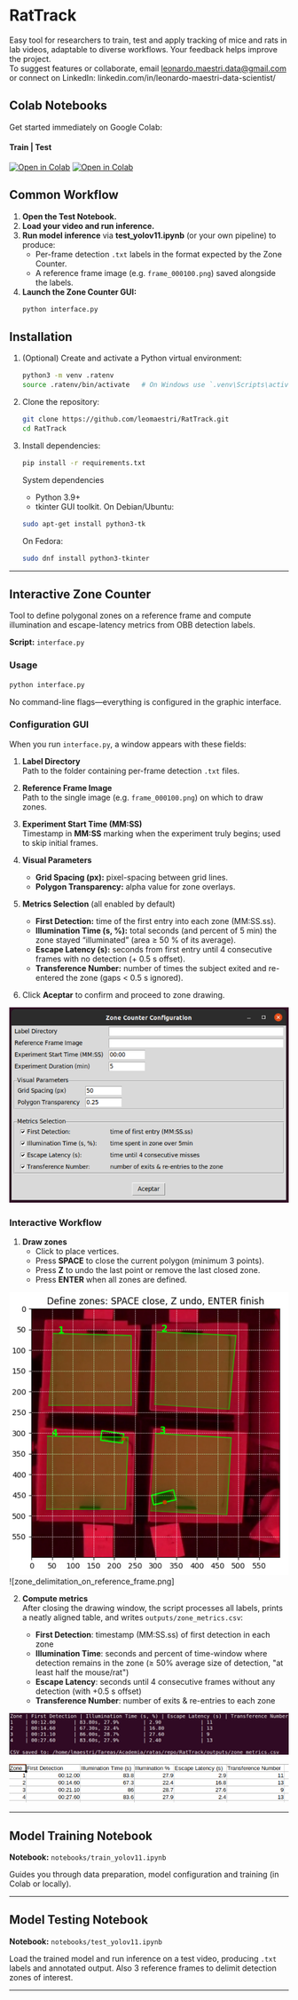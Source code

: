 # RatTrack

Easy tool for researchers to train, test and apply tracking of mice and rats in lab videos, adaptable to diverse workflows. Your feedback helps improve the project.  
To suggest features or collaborate, email [leonardo.maestri.data@gmail.com](mailto:leonardo.maestri.data@gmail.com) or connect on LinkedIn: linkedin.com/in/leonardo-maestri-data-scientist/

## Colab Notebooks

Get started immediately on Google Colab:

#### Train | Test

[![Open in Colab](https://colab.research.google.com/assets/colab-badge.svg)](https://colab.research.google.com/github/leomaestri/RatTrack/blob/main/notebooks/train_yolov11.ipynb)  [![Open in Colab](https://colab.research.google.com/assets/colab-badge.svg)](https://colab.research.google.com/github/leomaestri/RatTrack/blob/main/notebooks/test_yolov11.ipynb)

## Common Workflow

1. **Open the Test Notebook.**  
2. **Load your video and run inference.**  
3. **Run model inference** via **test_yolov11.ipynb** (or your own pipeline) to produce:  
   - Per-frame detection `.txt` labels in the format expected by the Zone Counter.  
   - A reference frame image (e.g. `frame_000100.png`) saved alongside the labels.  
4. **Launch the Zone Counter GUI:**  
   ```bash
   python interface.py
   ```
## Installation

1. (Optional) Create and activate a Python virtual environment:

   ```bash
   python3 -m venv .ratenv
   source .ratenv/bin/activate   # On Windows use `.venv\Scripts\activate`
   ```

2. Clone the repository:

   ```bash
   git clone https://github.com/leomaestri/RatTrack.git
   cd RatTrack
   ```

3. Install dependencies:

   ```bash
   pip install -r requirements.txt
   ```
   System dependencies

   * Python 3.9+
   * tkinter GUI toolkit. On Debian/Ubuntu: 
   ```bash
   sudo apt-get install python3-tk
   ```
   On Fedora:   
   ```bash
   sudo dnf install python3-tkinter
   ```
   
---

## Interactive Zone Counter

Tool to define polygonal zones on a reference frame and compute illumination and escape-latency metrics from OBB detection labels.

**Script:** `interface.py`

### Usage

```bash
python interface.py
```
No command-line flags—everything is configured in the graphic interface.


### Configuration GUI

When you run `interface.py`, a window appears with these fields:

1. **Label Directory**  
   Path to the folder containing per-frame detection `.txt` files.

2. **Reference Frame Image**  
   Path to the single image (e.g. `frame_000100.png`) on which to draw zones.

3. **Experiment Start Time (MM:SS)**  
   Timestamp in **MM:SS** marking when the experiment truly begins; used to skip initial frames.

4. **Visual Parameters**  
   - **Grid Spacing (px):** pixel-spacing between grid lines.  
   - **Polygon Transparency:** alpha value for zone overlays.

5. **Metrics Selection** (all enabled by default)  
   - **First Detection:** time of the first entry into each zone (MM:SS.ss).  
   - **Illumination Time (s, %):** total seconds (and percent of 5 min) the zone stayed “illuminated” (area ≥ 50 % of its average).  
   - **Escape Latency (s):** seconds from first entry until 4 consecutive frames with no detection (+ 0.5 s offset).  
   - **Transference Number:** number of times the subject exited and re-entered the zone (gaps < 0.5 s ignored).

6. Click **Aceptar** to confirm and proceed to zone drawing.

![configuration_screen.png](docs%2Fimages%2Fconfiguration_screen.png)

### Interactive Workflow

1. **Draw zones**  
   - Click to place vertices.  
   - Press **SPACE** to close the current polygon (minimum 3 points).  
   - Press **Z** to undo the last point or remove the last closed zone.  
   - Press **ENTER** when all zones are defined.

![zone_delimitation_on_frame_of_reference.png](docs%2Fimages%2Fzone_delimitation_on_frame_of_reference.png)![zone_delimitation_on_reference_frame.png]

2. **Compute metrics**  
   After closing the drawing window, the script processes all labels, prints a neatly aligned table, and writes `outputs/zone_metrics.csv`:

   * **First Detection**: timestamp (MM\:SS.ss) of first detection in each zone
   * **Illumination Time**: seconds and percent of time-window where detection remains in the zone (≥ 50% average size of detection, "at least half the mouse/rat")
   * **Escape Latency**: seconds until 4 consecutive frames without any detection (with +0.5 s offset)
   * **Transference Number**: number of exits & re-entries to each zone

![console_metrics_output_example.png](docs%2Fimages%2Fconsole_metrics_output_example.png)

![csv_metrics_output_example.png](docs%2Fimages%2Fcsv_metrics_output_example.png)

---

## Model Training Notebook

**Notebook:** `notebooks/train_yolov11.ipynb`

Guides you through data preparation, model configuration and training (in Colab or locally).

---

## Model Testing Notebook

**Notebook:** `notebooks/test_yolov11.ipynb`

Load the trained model and run inference on a test video, producing `.txt` labels and annotated output. Also 3 reference frames to delimit detection zones of interest. 

---

